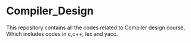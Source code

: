 # Compiler_Design
This repository contains all the codes related to Compiler design course, Which includes codes in c,c++, lex and yacc. 
